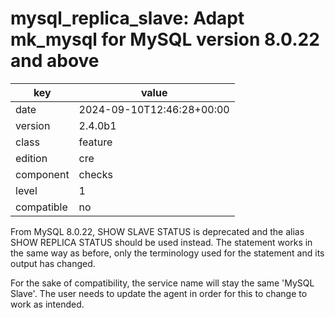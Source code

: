 [//]: # (werk v2)
# mysql_replica_slave: Adapt mk_mysql for MySQL version 8.0.22 and above

key        | value
---------- | ---
date       | 2024-09-10T12:46:28+00:00
version    | 2.4.0b1
class      | feature
edition    | cre
component  | checks
level      | 1
compatible | no

From MySQL 8.0.22, SHOW SLAVE STATUS is deprecated and the alias SHOW REPLICA STATUS should be used instead.
The statement works in the same way as before, only the terminology used for the statement and its output has changed.

For the sake of compatibility, the service name will stay the same 'MySQL Slave'.
The user needs to update the agent in order for this to change to work as intended.
